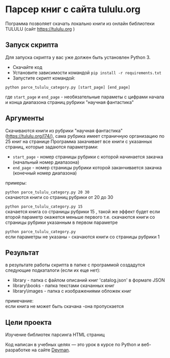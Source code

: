# Парсер книг с сайта tululu.org

Пограмма позволяет скачать локально книги из онлайн библиотеки TULULU (сайт https://tululu.org )

## Запуск скрипта

Для запуска скрипта у вас уже должен быть установлен Python 3.

- Скачайте код
- Установите зависимости командой `pip install -r requirements.txt`
- Запустите скрипт командой:
```
python parce_tululu_category.py [start_page] [end_page]
```
где ` start_page ` и ` end_page ` - необязательные параметы с цифрами начала и конца диапазона страниц рубрики "научная фантастика"

## Аргументы

Скачиваются книги из рубрики "научная фантастика" (https://tululu.org/l74/), сама рубрика имеет страничную организацию по 25 книг на странице
Программа закачивает все книги с указанных страниц, которые задаются параметрами:
- ` start_page ` - номер страницы рубрики с которой начинается закачка (начальный номер диапазона)
- ` end_page ` - номер страницы рубрики которой заканчивается закачка (конечный номер диапазона)

примеры:

`python parce_tululu_category.py 20 30`  
скачаются книги со страниц рубрики от 20 до 30

`python parce_tululu_category.py 15`  
скачается книга со страницы рубрики 15 , такой же эффект будет если второй параметр окажется меньше первого
т.е. скачаются книги со страницы рубрики указанным в первом параметре

`python parce_tululu_category.py`    
если параметры не указаны - скачаются книги со страницы рубрики 1

## Результат

в результате работы скрипта в папке с программой создадутся следующие подкаталоги (если их еще нет):
- library - папка с файлом описаний книг 'catalog.json' в формате JSON 
- library\books - папка текстами скачанных книг
- library\images - папка с изображениями обложек книг

примечание:  
 если книга не может быть скачана -она пропускается
 
 
## Цели проекта

Изучение библиотек парсинга HTML страниц

Код написан в учебных целях — это урок в курсе по Python и веб-разработке на сайте [Devman](https://dvmn.org).

